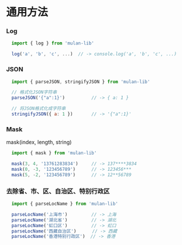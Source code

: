 # 通用方法

### Log

```js
  import { log } from 'mulan-lib'

  log('a', 'b', 'c', ...)  // -> console.log('a', 'b', 'c', ...)
```

### JSON

```js
  import { parseJSON, stringifyJSON } from 'mulan-lib'

  // 格式化JSON字符串
  parseJSON('{"a":1}')          // -> { a: 1 }

  // 将JSON格式化成字符串
  stringifyJSON({ a: 1 })       // -> '{"a":1}'
```
### Mask

mask(index, length, string)

```js
  import { mask } from 'mulan-lib'

  mask(3, 4, '13761283834')     // -> 137****3834
  mask(0, -3, '123456789')      // -> 123456***
  mask(5, -2, '123456789')      // -> 12**56789
```

### 去除省、市、区、自治区、特别行政区

```js
  import { parseLocName } from 'mulan-lib'

  parseLocName('上海市')         // -> 上海
  parseLocName('湖北省')         // -> 湖北
  parseLocName('虹口区')         // -> 虹口
  parseLocName('西藏自治区')      // -> 西藏
  parseLocName('香港特别行政区')  // -> 香港
```
